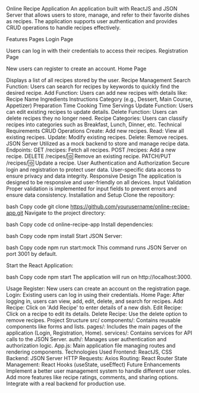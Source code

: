 Online Recipe Application
An application built with ReactJS and JSON Server that allows users to store, manage, and refer to their favorite dishes as recipes. The application supports user authentication and provides CRUD operations to handle recipes effectively.

Features
Pages
Login Page

Users can log in with their credentials to access their recipes.
Registration Page

New users can register to create an account.
Home Page

Displays a list of all recipes stored by the user.
Recipe Management
Search Function: Users can search for recipes by keywords to quickly find the desired recipe.
Add Function: Users can add new recipes with details like:
Recipe Name
Ingredients
Instructions
Category (e.g., Dessert, Main Course, Appetizer)
Preparation Time
Cooking Time
Servings
Update Function: Users can edit existing recipes to update details.
Delete Function: Users can delete recipes they no longer need.
Recipe Categories: Users can classify recipes into categories such as Breakfast, Lunch, Dinner, etc.
Technical Requirements
CRUD Operations
Create: Add new recipes.
Read: View all existing recipes.
Update: Modify existing recipes.
Delete: Remove recipes.
JSON Server
Utilized as a mock backend to store and manage recipe data.
Endpoints:
GET /recipes: Fetch all recipes.
POST /recipes: Add a new recipe.
DELETE /recipes/:id: Remove an existing recipe.
PATCH/PUT /recipes/:id: Update a recipe.
User Authentication and Authorization
Secure login and registration to protect user data.
User-specific data access to ensure privacy and data integrity.
Responsive Design
The application is designed to be responsive and user-friendly on all devices.
Input Validation
Proper validation is implemented for input fields to prevent errors and ensure data consistency.
Installation and Setup
Clone the repository:

bash
Copy code
git clone https://github.com/yourusername/online-recipe-app.git
Navigate to the project directory:

bash
Copy code
cd online-recipe-app
Install dependencies:

bash
Copy code
npm install
Start JSON Server:

bash
Copy code
npm run start:mock
This command runs JSON Server on port 3001 by default.

Start the React Application:

bash
Copy code
npm start
The application will run on http://localhost:3000.

Usage
Register: New users can create an account on the registration page.
Login: Existing users can log in using their credentials.
Home Page: After logging in, users can view, add, edit, delete, and search for recipes.
Add Recipe: Click on 'Add Recipe' to enter details of a new dish.
Edit Recipe: Click on a recipe to edit its details.
Delete Recipe: Use the delete option to remove recipes.
Project Structure
src/
components/: Contains reusable components like forms and lists.
pages/: Includes the main pages of the application (Login, Registration, Home).
services/: Contains services for API calls to the JSON Server.
auth/: Manages user authentication and authorization logic.
App.js: Main application file managing routes and rendering components.
Technologies Used
Frontend: ReactJS, CSS
Backend: JSON Server
HTTP Requests: Axios
Routing: React Router
State Management: React Hooks (useState, useEffect)
Future Enhancements
Implement a better user management system to handle different user roles.
Add more features like recipe ratings, comments, and sharing options.
Integrate with a real backend for production use.